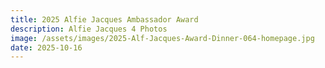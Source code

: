 ```yaml
---
title: 2025 Alfie Jacques Ambassador Award 
description: Alfie Jacques 4 Photos
image: /assets/images/2025-Alf-Jacques-Award-Dinner-064-homepage.jpg
date: 2025-10-16
---
```


